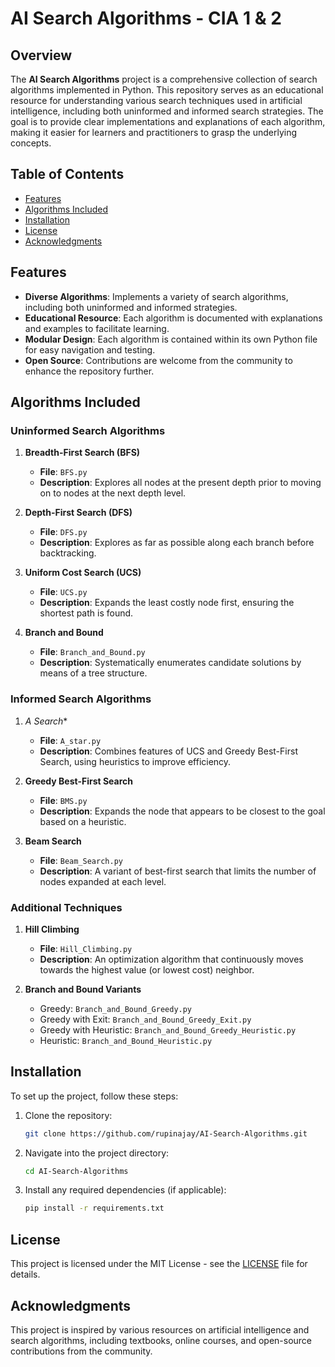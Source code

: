 # AI Search Algorithms - CIA 1 & 2

## Overview

The **AI Search Algorithms** project is a comprehensive collection of search algorithms implemented in Python. This repository serves as an educational resource for understanding various search techniques used in artificial intelligence, including both uninformed and informed search strategies. The goal is to provide clear implementations and explanations of each algorithm, making it easier for learners and practitioners to grasp the underlying concepts.

## Table of Contents

- [Features](#features)
- [Algorithms Included](#algorithms-included)
- [Installation](#installation)
- [License](#license)
- [Acknowledgments](#acknowledgments)

## Features

- **Diverse Algorithms**: Implements a variety of search algorithms, including both uninformed and informed strategies.
- **Educational Resource**: Each algorithm is documented with explanations and examples to facilitate learning.
- **Modular Design**: Each algorithm is contained within its own Python file for easy navigation and testing.
- **Open Source**: Contributions are welcome from the community to enhance the repository further.

## Algorithms Included

### Uninformed Search Algorithms

1. **Breadth-First Search (BFS)**  
   - **File**: `BFS.py`  
   - **Description**: Explores all nodes at the present depth prior to moving on to nodes at the next depth level.

2. **Depth-First Search (DFS)**  
   - **File**: `DFS.py`  
   - **Description**: Explores as far as possible along each branch before backtracking.

3. **Uniform Cost Search (UCS)**  
   - **File**: `UCS.py`  
   - **Description**: Expands the least costly node first, ensuring the shortest path is found.

4. **Branch and Bound**  
   - **File**: `Branch_and_Bound.py`  
   - **Description**: Systematically enumerates candidate solutions by means of a tree structure.

### Informed Search Algorithms

1. **A* Search**  
   - **File**: `A_star.py`  
   - **Description**: Combines features of UCS and Greedy Best-First Search, using heuristics to improve efficiency.

2. **Greedy Best-First Search**  
   - **File**: `BMS.py`  
   - **Description**: Expands the node that appears to be closest to the goal based on a heuristic.

3. **Beam Search**  
   - **File**: `Beam_Search.py`  
   - **Description**: A variant of best-first search that limits the number of nodes expanded at each level.

### Additional Techniques

1. **Hill Climbing**  
   - **File**: `Hill_Climbing.py`  
   - **Description**: An optimization algorithm that continuously moves towards the highest value (or lowest cost) neighbor.

2. **Branch and Bound Variants**
   - Greedy: `Branch_and_Bound_Greedy.py`
   - Greedy with Exit: `Branch_and_Bound_Greedy_Exit.py`
   - Greedy with Heuristic: `Branch_and_Bound_Greedy_Heuristic.py`
   - Heuristic: `Branch_and_Bound_Heuristic.py`

## Installation

To set up the project, follow these steps:

1. Clone the repository:
   ```bash
   git clone https://github.com/rupinajay/AI-Search-Algorithms.git
   ```

2. Navigate into the project directory:
   ```bash
   cd AI-Search-Algorithms
   ```

3. Install any required dependencies (if applicable):
   ```bash
   pip install -r requirements.txt
   ```

## License

This project is licensed under the MIT License - see the [LICENSE](LICENSE) file for details.

## Acknowledgments

This project is inspired by various resources on artificial intelligence and search algorithms, including textbooks, online courses, and open-source contributions from the community. 
